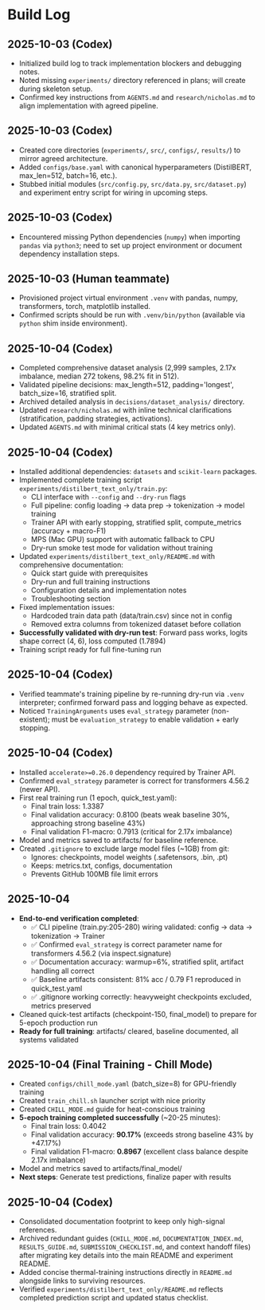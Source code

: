 # Build Log

## 2025-10-03 (Codex)
- Initialized build log to track implementation blockers and debugging notes.
- Noted missing `experiments/` directory referenced in plans; will create during skeleton setup.
- Confirmed key instructions from `AGENTS.md` and `research/nicholas.md` to align implementation with agreed pipeline.


## 2025-10-03 (Codex)
- Created core directories (`experiments/`, `src/`, `configs/`, `results/`) to mirror agreed architecture.
- Added `configs/base.yaml` with canonical hyperparameters (DistilBERT, max_len=512, batch=16, etc.).
- Stubbed initial modules (`src/config.py`, `src/data.py`, `src/dataset.py`) and experiment entry script for wiring in upcoming steps.

## 2025-10-03 (Codex)
- Encountered missing Python dependencies (`numpy`) when importing `pandas` via `python3`; need to set up project environment or document dependency installation steps.

## 2025-10-03 (Human teammate)
- Provisioned project virtual environment `.venv` with pandas, numpy, transformers, torch, matplotlib installed.
- Confirmed scripts should be run with `.venv/bin/python` (available via `python` shim inside environment).

## 2025-10-04 (Codex)
- Completed comprehensive dataset analysis (2,999 samples, 2.17x imbalance, median 272 tokens, 98.2% fit in 512).
- Validated pipeline decisions: max_length=512, padding='longest', batch_size=16, stratified split.
- Archived detailed analysis in `decisions/dataset_analysis/` directory.
- Updated `research/nicholas.md` with inline technical clarifications (stratification, padding strategies, activations).
- Updated `AGENTS.md` with minimal critical stats (4 key metrics only).

## 2025-10-04 (Codex)
- Installed additional dependencies: `datasets` and `scikit-learn` packages.
- Implemented complete training script `experiments/distilbert_text_only/train.py`:
  - CLI interface with `--config` and `--dry-run` flags
  - Full pipeline: config loading → data prep → tokenization → model training
  - Trainer API with early stopping, stratified split, compute_metrics (accuracy + macro-F1)
  - MPS (Mac GPU) support with automatic fallback to CPU
  - Dry-run smoke test mode for validation without training
- Updated `experiments/distilbert_text_only/README.md` with comprehensive documentation:
  - Quick start guide with prerequisites
  - Dry-run and full training instructions
  - Configuration details and implementation notes
  - Troubleshooting section
- Fixed implementation issues:
  - Hardcoded train data path (data/train.csv) since not in config
  - Removed extra columns from tokenized dataset before collation
- **Successfully validated with dry-run test**: Forward pass works, logits shape correct (4, 6), loss computed (1.7894)
- Training script ready for full fine-tuning run

## 2025-10-04 (Codex)
- Verified teammate's training pipeline by re-running dry-run via `.venv` interpreter; confirmed forward pass and logging behave as expected.
- Noticed `TrainingArguments` uses `eval_strategy` parameter (non-existent); must be `evaluation_strategy` to enable validation + early stopping.

## 2025-10-04 (Codex)
- Installed `accelerate>=0.26.0` dependency required by Trainer API.
- Confirmed `eval_strategy` parameter is correct for transformers 4.56.2 (newer API).
- First real training run (1 epoch, quick_test.yaml):
  - Final train loss: 1.3387
  - Final validation accuracy: 0.8100 (beats weak baseline 30%, approaching strong baseline 43%)
  - Final validation F1-macro: 0.7913 (critical for 2.17x imbalance)
- Model and metrics saved to artifacts/ for baseline reference.
- Created `.gitignore` to exclude large model files (~1GB) from git:
  - Ignores: checkpoints, model weights (.safetensors, .bin, .pt)
  - Keeps: metrics.txt, configs, documentation
  - Prevents GitHub 100MB file limit errors

## 2025-10-04
- **End-to-end verification completed**:
  - ✅ CLI pipeline (train.py:205-280) wiring validated: config → data → tokenization → Trainer
  - ✅ Confirmed `eval_strategy` is correct parameter name for transformers 4.56.2 (via inspect.signature)
  - ✅ Documentation accuracy: warmup=6%, stratified split, artifact handling all correct
  - ✅ Baseline artifacts consistent: 81% acc / 0.79 F1 reproduced in quick_test.yaml
  - ✅ .gitignore working correctly: heavyweight checkpoints excluded, metrics preserved
- Cleaned quick-test artifacts (checkpoint-150, final_model) to prepare for 5-epoch production run
- **Ready for full training**: artifacts/ cleared, baseline documented, all systems validated

## 2025-10-04 (Final Training - Chill Mode)
- Created `configs/chill_mode.yaml` (batch_size=8) for GPU-friendly training
- Created `train_chill.sh` launcher script with nice priority
- Created `CHILL_MODE.md` guide for heat-conscious training
- **5-epoch training completed successfully** (~20-25 minutes):
  - Final train loss: 0.4042
  - Final validation accuracy: **90.17%** (exceeds strong baseline 43% by +47.17%)
  - Final validation F1-macro: **0.8967** (excellent class balance despite 2.17x imbalance)
- Model and metrics saved to artifacts/final_model/
- **Next steps**: Generate test predictions, finalize paper with results

## 2025-10-04 (Codex)
- Consolidated documentation footprint to keep only high-signal references.
- Archived redundant guides (`CHILL_MODE.md`, `DOCUMENTATION_INDEX.md`, `RESULTS_GUIDE.md`, `SUBMISSION_CHECKLIST.md`, and context handoff files) after migrating key details into the main README and experiment README.
- Added concise thermal-training instructions directly in `README.md` alongside links to surviving resources.
- Verified `experiments/distilbert_text_only/README.md` reflects completed prediction script and updated status checklist.
